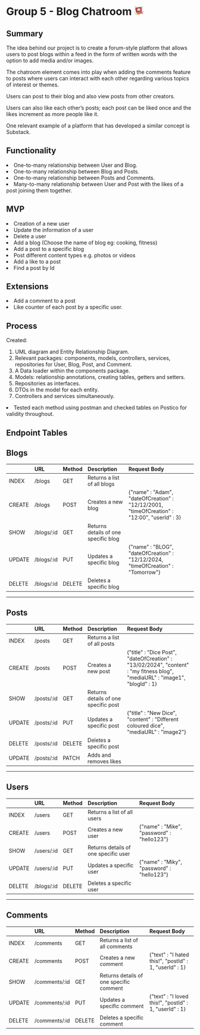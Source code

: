 # Group 5 - Blog Chatroom  <img src = "image.png" width = "25">

## Summary
The idea behind our project is to create a forum-style platform that allows users to post blogs within a feed in the form of written words with the option to add media and/or images.

The chatroom element comes into play when adding the comments feature to posts where users can interact with each other regarding various topics of interest or themes.

Users can post to their blog and also view posts from other creators.

Users can also like each other’s posts; each post can be liked once and the likes increment as more people like it.

One relevant example of a platform that has developed a similar concept is Substack.

## Functionality

<li> One-to-many relationship between User and Blog.

<li> One-to-many relationship between Blog and Posts.

<li> One-to-many relationship between Posts and Comments.

<li> Many-to-many relationship between User and Post with the likes of a post joining them together.

## MVP
<li>Creation of a new user
<li>Update the information of a user
<li>Delete a user
<li>Add a blog (Choose the name of blog eg: cooking, fitness)
<li>Add a post to a specific blog
<li>Post different content types e.g. photos or videos
<li>Add a like to a post
<li>Find a post by Id

## Extensions

<li>Add a comment to a post
<li>Like counter of each post by a specific user.

## Process

Created:
1. UML diagram and Entity Relationship Diagram.
2. Relevant packages: components, models, controllers, services, repositories for User, Blog, Post, and Comment.
3. A Data loader within the components package.
4. Models: relationship annotations, creating tables, getters and setters.
5. Repositories as interfaces.
6. DTOs in the model for each entity.
7. Controllers and services simultaneously.
<li> Tested each method using postman and checked tables on Postico for validity throughout.


## Endpoint Tables
## Blogs

|   | URL         | Method  |Description                    | Request Body |
|---|-------------|--------|--------------------------------|--------------|
| INDEX | /blogs      | GET    | Returns a list of all blogs   |              |
| CREATE| /blogs      | POST   | Creates a new blog            | {"name" : "Adam", "dateOfCreation" : "12/12/2001, "timeOfCreation" : "12:00", "userId" : 3}             |
| SHOW  | /blogs/:id  | GET    | Returns details of one specific blog |              |
| UPDATE| /blogs/:id  | PUT    | Updates a specific blog       | {"name" : "BLOG", "dateOfCreation" : "12/12/2024, "timeOfCreation" : "Tomorrow"}             |
| DELETE| /blogs/:id  | DELETE | Deletes a specific blog       |              |

---

## Posts
|   | URL         | Method | Description                    | Request Body |
|---|-------------|--------|--------------------------------|--------------|
| INDEX | /posts      | GET    | Returns a list of all posts   |              |
| CREATE| /posts      | POST   | Creates a new post            | {"title" : "Dice Post", "dateOfCreation" : "13/02/2024", "content" : "my fitness blog", "mediaURL" : "image1", "blogId" : 1}             |
| SHOW  | /posts/:id  | GET    | Returns details of one specific post |              |
| UPDATE| /posts/:id  | PUT    | Updates a specific post       | {"title" : "New Dice", "content" : "Different coloured dice", "mediaURL" : "image2"}             |
| DELETE| /posts/:id  | DELETE | Deletes a specific post       |              |
| UPDATE| /posts/:id  | PATCH | Adds and removes likes       |              |

---

## Users
|   | URL         | Method | Description                    | Request Body |
|---|-------------|--------|--------------------------------|--------------|
| INDEX | /users      | GET    | Returns a list of all users   |              |
| CREATE| /users      | POST   | Creates a new user            | {"name" : "Mike", "password" : "hello123"}             |
| SHOW  | /users/:id  | GET    | Returns details of one specific user |              |
| UPDATE| /users/:id  | PUT    | Updates a specific user       | {"name" : "Miky", "password" : "hello123"}              |
| DELETE| /blogs/:id  | DELETE | Deletes a specific user       |              |

---
## Comments
|   | URL         | Method | Description                    | Request Body |
|---|-------------|--------|--------------------------------|--------------|
| INDEX | /comments      | GET    | Returns a list of all comments   |              |
| CREATE| /comments      | POST   | Creates a new comment            | {"text" : "I hated this!", "postId" : 1, "userId" : 1}             |
| SHOW  | /comments/:id  | GET    | Returns details of one specific comment |              |
| UPDATE| /comments/:id  | PUT    | Updates a specific comment       | {"text" : "I loved this!", "postId" : 1, "userId" : 1}             |             |
| DELETE| /comments/:id  | DELETE | Deletes a specific comment       |              |
